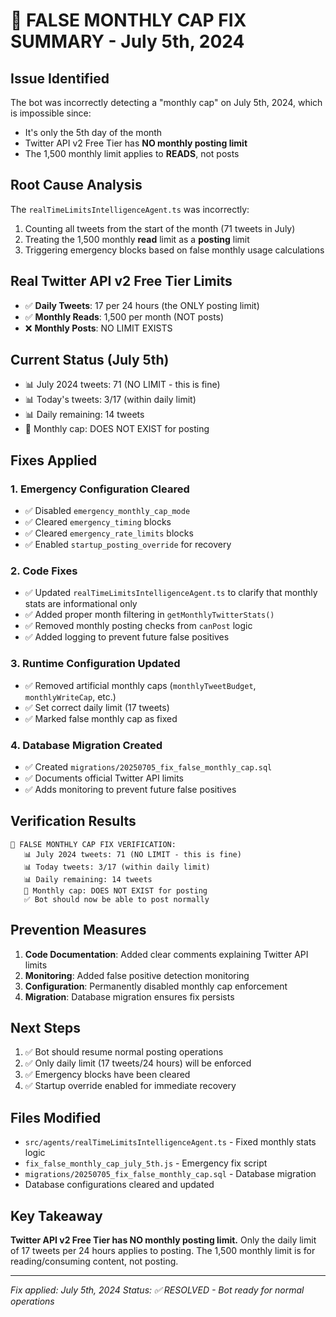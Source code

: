 # 🚨 FALSE MONTHLY CAP FIX SUMMARY - July 5th, 2024

## Issue Identified
The bot was incorrectly detecting a "monthly cap" on July 5th, 2024, which is impossible since:
- It's only the 5th day of the month
- Twitter API v2 Free Tier has **NO monthly posting limit**
- The 1,500 monthly limit applies to **READS**, not posts

## Root Cause Analysis
The `realTimeLimitsIntelligenceAgent.ts` was incorrectly:
1. Counting all tweets from the start of the month (71 tweets in July)
2. Treating the 1,500 monthly **read** limit as a **posting** limit
3. Triggering emergency blocks based on false monthly usage calculations

## Real Twitter API v2 Free Tier Limits
- ✅ **Daily Tweets**: 17 per 24 hours (the ONLY posting limit)
- ✅ **Monthly Reads**: 1,500 per month (NOT posts)
- ❌ **Monthly Posts**: NO LIMIT EXISTS

## Current Status (July 5th)
- 📊 July 2024 tweets: 71 (NO LIMIT - this is fine)
- 📊 Today's tweets: 3/17 (within daily limit)
- 📊 Daily remaining: 14 tweets
- 🎯 Monthly cap: DOES NOT EXIST for posting

## Fixes Applied

### 1. Emergency Configuration Cleared
- ✅ Disabled `emergency_monthly_cap_mode`
- ✅ Cleared `emergency_timing` blocks
- ✅ Cleared `emergency_rate_limits` blocks
- ✅ Enabled `startup_posting_override` for recovery

### 2. Code Fixes
- ✅ Updated `realTimeLimitsIntelligenceAgent.ts` to clarify that monthly stats are informational only
- ✅ Added proper month filtering in `getMonthlyTwitterStats()`
- ✅ Removed monthly posting checks from `canPost` logic
- ✅ Added logging to prevent future false positives

### 3. Runtime Configuration Updated
- ✅ Removed artificial monthly caps (`monthlyTweetBudget`, `monthlyWriteCap`, etc.)
- ✅ Set correct daily limit (17 tweets)
- ✅ Marked false monthly cap as fixed

### 4. Database Migration Created
- ✅ Created `migrations/20250705_fix_false_monthly_cap.sql`
- ✅ Documents official Twitter API limits
- ✅ Adds monitoring to prevent future false positives

## Verification Results
```
🎯 FALSE MONTHLY CAP FIX VERIFICATION:
   📊 July 2024 tweets: 71 (NO LIMIT - this is fine)
   📊 Today tweets: 3/17 (within daily limit)
   📊 Daily remaining: 14 tweets
   🎯 Monthly cap: DOES NOT EXIST for posting
   ✅ Bot should now be able to post normally
```

## Prevention Measures
1. **Code Documentation**: Added clear comments explaining Twitter API limits
2. **Monitoring**: Added false positive detection monitoring
3. **Configuration**: Permanently disabled monthly cap enforcement
4. **Migration**: Database migration ensures fix persists

## Next Steps
1. ✅ Bot should resume normal posting operations
2. ✅ Only daily limit (17 tweets/24 hours) will be enforced
3. ✅ Emergency blocks have been cleared
4. ✅ Startup override enabled for immediate recovery

## Files Modified
- `src/agents/realTimeLimitsIntelligenceAgent.ts` - Fixed monthly stats logic
- `fix_false_monthly_cap_july_5th.js` - Emergency fix script
- `migrations/20250705_fix_false_monthly_cap.sql` - Database migration
- Database configurations cleared and updated

## Key Takeaway
**Twitter API v2 Free Tier has NO monthly posting limit.** Only the daily limit of 17 tweets per 24 hours applies to posting. The 1,500 monthly limit is for reading/consuming content, not posting.

---
*Fix applied: July 5th, 2024*
*Status: ✅ RESOLVED - Bot ready for normal operations* 